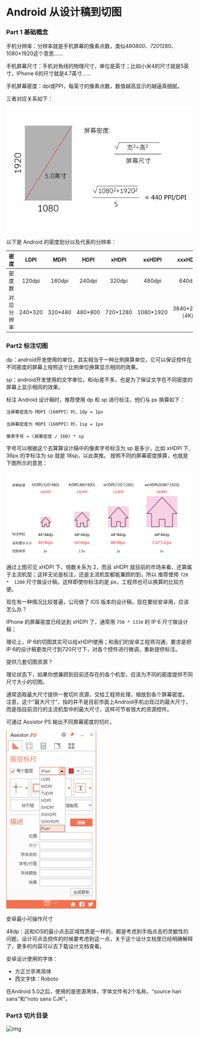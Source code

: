 Android 从设计稿到切图
===

### Part 1 基础概念


手机分辨率：分辨率就是手机屏幕的像素点数，类似480*800、720*1280、1080*1920这个意思……

手机屏幕尺寸：手机对角线的物理尺寸，单位是英寸；比如小米4的尺寸就是5英寸，IPhone 6的尺寸就是4.7英寸……

手机屏幕密度：dpi或PPI，每英寸的像素点数，数值越高显示的越逼真细腻。

三者对应关系如下：

![img](img/3.1.jpg)



以下是 Android 的密度划分以及代表的分辨率：

| 密度     | LDPI      | MDPI   | HDPI    | xHDPI   | xxHDPI     | xxxHDPI        |
|:--------:|:--------:|:-------:|:-------:|:--------:|:---------:|:--------------:|
| 密度数    | 120dpi   | 160dpi  | 240dpi  | 320dpi   | 480dpi    | 640dpi         |
| 对应分辨率 | 240*320  | 320*480 | 480*800 | 720*1280 | 1080*1920 | 3840*2160（4K）|



### Part2 标注切图

dp：android开发使用的单位，其实相当于一种比例换算单位，它可以保证控件在不同密度的屏幕上按照这个比例单位换算显示相同的效果。

sp：android开发使用的文字单位，和dp差不多，也是为了保证文字在不同密度的屏幕上显示相同的效果。



标注 Android 设计稿时，推荐使用 dp 和 sp 进行标注，他们与 px 换算如下：

```
当屏幕密度为 MDPI（160PPI）时，1dp = 1px  

当屏幕密度为 MDPI（160PPI）时，1sp = 1px

像素字号 = (屏幕密度 / 160) * sp
```
字号可以根据这个去算算设计稿中的像素字号标注为 sp 是多少，比如 xHDPI 下, 36px 的字标注为 sp 就是 18sp，以此类推。
按照不同的屏幕密度换算，也就是下图所示的意思：

![img](img/3.2.jpg)

通过上图可见 xHDPI 下，倍数关系为 2，而且 xHDPI 就目前的市场来看，还算属于主流机型；这样无论是标注，还是主流机型都能兼顾的到，所以
推荐使用 `720 *  1280` 尺寸做设计稿，这样即使你标注的是 px，工程师也可以换算的比较方便。



现在有一种情况比较普遍，公司做了 IOS 版本的设计稿，现在要给安卓用，应该怎么办？

IPhone 的屏幕密度已经达到 xHDPI 了，通常用 `750 * 1334` 的 IP 6 尺寸做设计稿；

理论上，IP 6的切图其实可以给xHDPI使用；和我们的安卓工程师沟通，要求是把IP 6的设计稿更改尺寸到720尺寸下，对各个控件进行微调，重新提供标注。


提供几套切图资源？

理论状态下，如果你想兼顾到目前还存在的各个机型，应该为不同的密度提供不同尺寸大小的切图。

通常选取最大尺寸提供一套切片资源，交给工程师处理，缩放到各个屏幕密度。
注意，这个“最大尺寸”，指的并不是目前市面上Android手机出现过的最大尺寸，而是指目前流行的主流机型中的最大尺寸，这样可节省很大的资源控件。

可通过 Assistor PS 输出不同屏幕密度的切片。

![img](img/3.3.jpg)

安卓最小可操作尺寸

48dp：这和IOS的最小点击区域性质是一样的，都是考虑到手指点击的灵敏性的问题，设计可点击控件的时候要考虑到这一点，关于这个设计文档里已经明确解释了，更多的内容可以去下载设计文档查看。



安卓设计使用的字体：

- 方正兰亭黑简体
- 西文字体：Roboto

在Android 5.0之后，使用的是思源黑体，字体文件有2个名称，“source han sans”和“noto sans CJK”。


### Part3  切片目录

![img](img/3.4.jpg)
